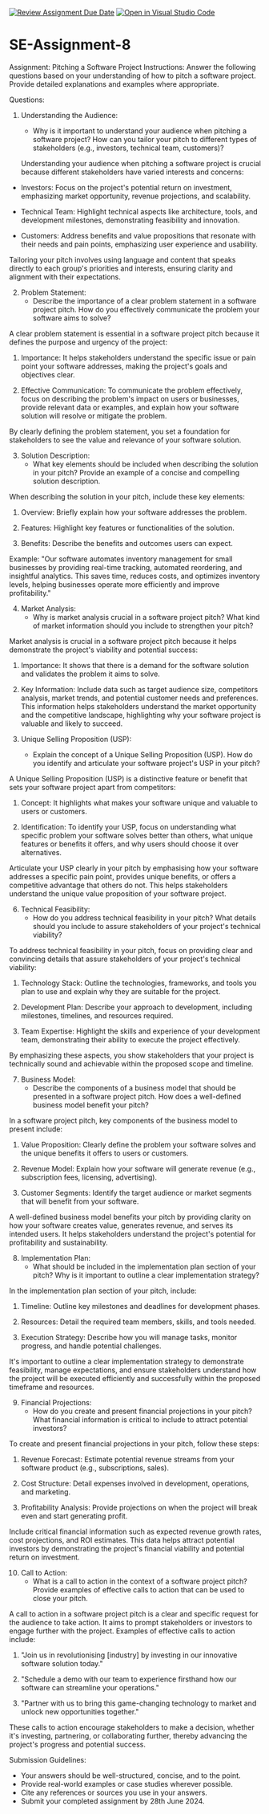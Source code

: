 [![Review Assignment Due Date](https://classroom.github.com/assets/deadline-readme-button-22041afd0340ce965d47ae6ef1cefeee28c7c493a6346c4f15d667ab976d596c.svg)](https://classroom.github.com/a/4bgukiqw)
[![Open in Visual Studio Code](https://classroom.github.com/assets/open-in-vscode-2e0aaae1b6195c2367325f4f02e2d04e9abb55f0b24a779b69b11b9e10269abc.svg)](https://classroom.github.com/online_ide?assignment_repo_id=15305905&assignment_repo_type=AssignmentRepo)
# SE-Assignment-8
 Assignment: Pitching a Software Project
 Instructions:
Answer the following questions based on your understanding of how to pitch a software project. Provide detailed explanations and examples where appropriate.

 Questions:

1. Understanding the Audience:
   - Why is it important to understand your audience when pitching a software project? How can you tailor your pitch to different types of stakeholders (e.g., investors, technical team, customers)?

   Understanding your audience when pitching a software project is crucial because different stakeholders have varied interests and concerns:

- Investors: Focus on the project's potential return on investment, emphasizing market opportunity, revenue projections, and scalability.
   
- Technical Team: Highlight technical aspects like architecture, tools, and development milestones, demonstrating feasibility and innovation.

- Customers: Address benefits and value propositions that resonate with their needs and pain points, emphasizing user experience and usability.

Tailoring your pitch involves using language and content that speaks directly to each group's priorities and interests, ensuring clarity and alignment with their expectations.


2. Problem Statement:
   - Describe the importance of a clear problem statement in a software project pitch. How do you effectively communicate the problem your software aims to solve?

A clear problem statement is essential in a software project pitch because it defines the purpose and urgency of the project:

1. Importance: It helps stakeholders understand the specific issue or pain point your software addresses, making the project's goals and objectives clear.
   
2. Effective Communication: To communicate the problem effectively, focus on describing the problem's impact on users or businesses, provide relevant data or examples, and explain how your software solution will resolve or mitigate the problem.

By clearly defining the problem statement, you set a foundation for stakeholders to see the value and relevance of your software solution.


3. Solution Description:
   - What key elements should be included when describing the solution in your pitch? Provide an example of a concise and compelling solution description.

When describing the solution in your pitch, include these key elements:

1. Overview: Briefly explain how your software addresses the problem.
   
2. Features: Highlight key features or functionalities of the solution.
   
3. Benefits: Describe the benefits and outcomes users can expect.

Example:
"Our software automates inventory management for small businesses by providing real-time tracking, automated reordering, and insightful analytics. This saves time, reduces costs, and optimizes inventory levels, helping businesses operate more efficiently and improve profitability."


4. Market Analysis:
   - Why is market analysis crucial in a software project pitch? What kind of market information should you include to strengthen your pitch?

Market analysis is crucial in a software project pitch because it helps demonstrate the project's viability and potential success:

1. Importance: It shows that there is a demand for the software solution and validates the problem it aims to solve.
   
2. Key Information: Include data such as target audience size, competitors analysis, market trends, and potential customer needs and preferences. This information helps stakeholders understand the market opportunity and the competitive landscape, highlighting why your software project is valuable and likely to succeed.


5. Unique Selling Proposition (USP):
   - Explain the concept of a Unique Selling Proposition (USP). How do you identify and articulate your software project's USP in your pitch?

A Unique Selling Proposition (USP) is a distinctive feature or benefit that sets your software project apart from competitors:

1. Concept: It highlights what makes your software unique and valuable to users or customers.
   
2. Identification: To identify your USP, focus on understanding what specific problem your software solves better than others, what unique features or benefits it offers, and why users should choose it over alternatives.

Articulate your USP clearly in your pitch by emphasising how your software addresses a specific pain point, provides unique benefits, or offers a competitive advantage that others do not. This helps stakeholders understand the unique value proposition of your software project.


6. Technical Feasibility:
   - How do you address technical feasibility in your pitch? What details should you include to assure stakeholders of your project's technical viability?

To address technical feasibility in your pitch, focus on providing clear and convincing details that assure stakeholders of your project's technical viability:

1. Technology Stack: Outline the technologies, frameworks, and tools you plan to use and explain why they are suitable for the project.
   
2. Development Plan: Describe your approach to development, including milestones, timelines, and resources required.
   
3. Team Expertise: Highlight the skills and experience of your development team, demonstrating their ability to execute the project effectively.

By emphasizing these aspects, you show stakeholders that your project is technically sound and achievable within the proposed scope and timeline.


7. Business Model:
   - Describe the components of a business model that should be presented in a software project pitch. How does a well-defined business model benefit your pitch?

In a software project pitch, key components of the business model to present include:

1. Value Proposition: Clearly define the problem your software solves and the unique benefits it offers to users or customers.
   
2. Revenue Model: Explain how your software will generate revenue (e.g., subscription fees, licensing, advertising).
   
3. Customer Segments: Identify the target audience or market segments that will benefit from your software.

A well-defined business model benefits your pitch by providing clarity on how your software creates value, generates revenue, and serves its intended users. It helps stakeholders understand the project's potential for profitability and sustainability.


8. Implementation Plan:
   - What should be included in the implementation plan section of your pitch? Why is it important to outline a clear implementation strategy?

In the implementation plan section of your pitch, include:

1. Timeline: Outline key milestones and deadlines for development phases.
   
2. Resources: Detail the required team members, skills, and tools needed.
   
3. Execution Strategy: Describe how you will manage tasks, monitor progress, and handle potential challenges.

It's important to outline a clear implementation strategy to demonstrate feasibility, manage expectations, and ensure stakeholders understand how the project will be executed efficiently and successfully within the proposed timeframe and resources.

9. Financial Projections:
   - How do you create and present financial projections in your pitch? What financial information is critical to include to attract potential investors?

To create and present financial projections in your pitch, follow these steps:

1. Revenue Forecast: Estimate potential revenue streams from your software product (e.g., subscriptions, sales).
   
2. Cost Structure: Detail expenses involved in development, operations, and marketing.
   
3. Profitability Analysis: Provide projections on when the project will break even and start generating profit.

Include critical financial information such as expected revenue growth rates, cost projections, and ROI estimates. This data helps attract potential investors by demonstrating the project's financial viability and potential return on investment.


10. Call to Action:
    - What is a call to action in the context of a software project pitch? Provide examples of effective calls to action that can be used to close your pitch.

A call to action in a software project pitch is a clear and specific request for the audience to take action. It aims to prompt stakeholders or investors to engage further with the project. Examples of effective calls to action include:

1. "Join us in revolutionising [industry] by investing in our innovative software solution today."
   
2. "Schedule a demo with our team to experience firsthand how our software can streamline your operations."
   
3. "Partner with us to bring this game-changing technology to market and unlock new opportunities together."

These calls to action encourage stakeholders to make a decision, whether it's investing, partnering, or collaborating further, thereby advancing the project's progress and potential success.


 Submission Guidelines:
- Your answers should be well-structured, concise, and to the point.
- Provide real-world examples or case studies wherever possible.
- Cite any references or sources you use in your answers.
- Submit your completed assignment by 28th June 2024.


